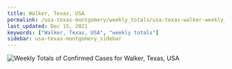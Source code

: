 ```yaml
---
title: Walker, Texas, USA
permalink: /usa-texas-montgomery/weekly_totals/usa-texas-walker-weekly_totals.html
last_updated: Dec 15, 2021
keywords: ["Walker, Texas, USA", "weekly totals"]
sidebar: usa-texas-montgomery_sidebar
---
```


![Weekly Totals of Confirmed Cases for Walker, Texas, USA](/covid_tracker/images/graphs/usa-texas-walker-weekly_totals_graph.png)
